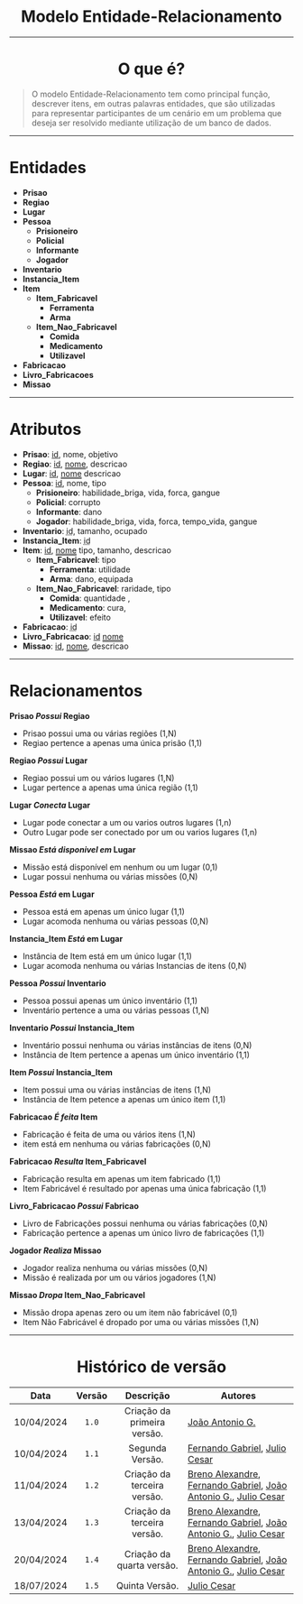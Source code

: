 <center>

# Modelo Entidade-Relacionamento

</center>

---

<center>

# O que é?

</center>

> O modelo Entidade-Relacionamento tem como principal função, descrever itens, em outras palavras entidades, que são utilizadas para representar participantes de um cenário em um problema que deseja ser resolvido mediante utilização de um banco de dados.

---

# Entidades

- **Prisao**
- **Regiao**
- **Lugar**
- **Pessoa**
  - **Prisioneiro**
  - **Policial**
  - **Informante**
  - **Jogador**
- **Inventario**
- **Instancia_Item**
- **Item**
  - **Item_Fabricavel**
    - **Ferramenta**
    - **Arma**
  - **Item_Nao_Fabricavel**
    - **Comida**
    - **Medicamento**
    - **Utilizavel**
- **Fabricacao**
- **Livro_Fabricacoes**
- **Missao**

---



# Atributos

- **Prisao**: <ins>id</ins>, nome, objetivo
- **Regiao**: <ins>id</ins>, <span style="text-decoration: underline; text-decoration-style: double;">nome</span>, descricao
- **Lugar**: <ins>id</ins>,  <span style="text-decoration: underline; text-decoration-style: double;">nome</span> descricao
- **Pessoa**: <ins>id</ins>, nome, tipo
  - **Prisioneiro**: habilidade_briga, vida, forca, gangue
  - **Policial**:  corrupto
  - **Informante**: dano
  - **Jogador**: habilidade_briga, vida, forca, tempo_vida, gangue
- **Inventario**: <span style="text-decoration: underline; text-decoration-style: dotted;">id</span>, tamanho, ocupado
- **Instancia_Item**: <span style="text-decoration: underline; text-decoration-style: dotted;">id</span>
- **Item**: <ins>id</ins>, <span style="text-decoration: underline; text-decoration-style: double;">nome</span> tipo, tamanho, descricao
  - **Item_Fabricavel**: tipo
    - **Ferramenta**: utilidade
    - **Arma**: dano, equipada
  - **Item_Nao_Fabricavel**: raridade, tipo
    - **Comida**: quantidade , 
    - **Medicamento**: cura, 
    - **Utilizavel**: efeito
- **Fabricacao**: <span style="text-decoration: underline; text-decoration-style: dotted;">id</span>
- **Livro_Fabricacao**: <ins>id</ins> <span style="text-decoration: underline; text-decoration-style: double;">nome</span>
- **Missao**: <ins>id</ins>, <span style="text-decoration: underline; text-decoration-style: double;">nome</span>, descricao

---

# Relacionamentos

**Prisao _Possui_ Regiao**

- Prisao possui uma ou várias regiões (1,N)
- Regiao pertence a apenas uma única prisão (1,1)

**Regiao _Possui_ Lugar**

- Regiao possui um ou vários lugares (1,N)
- Lugar pertence a apenas uma única região (1,1)

**Lugar _Conecta_ Lugar**

- Lugar pode conectar a um ou varios outros lugares (1,n)
- Outro Lugar pode ser conectado por um ou varios lugares (1,n)

**Missao _Está disponivel em_ Lugar**

- Missão está disponível em nenhum ou um lugar (0,1)
- Lugar possui nenhuma ou várias missões (0,N)

**Pessoa _Está_ em Lugar**

- Pessoa está em apenas um único lugar (1,1)
- Lugar acomoda nenhuma ou várias pessoas (0,N)

**Instancia_Item _Está_ em Lugar**

- Instância de Item está em um único lugar (1,1)
- Lugar acomoda nenhuma ou várias Instancias de itens (0,N)

**Pessoa _Possui_ Inventario**

- Pessoa possui apenas um único inventário (1,1)
- Inventário pertence a uma ou várias pessoas (1,N)

**Inventario _Possui_ Instancia_Item**

- Inventário possui nenhuma ou várias instâncias de itens (0,N)
- Instância de Item pertence a apenas um único inventário (1,1)

**Item _Possui_ Instancia_Item**

- Item possui uma ou várias instâncias de itens (1,N)
- Instância de Item petence a apenas um único item (1,1)

**Fabricacao _É feita_ Item**

- Fabricação é feita de uma ou vários  itens (1,N)
- item está em nenhuma ou várias fabricações (0,N)

**Fabricacao _Resulta_ Item_Fabricavel**

- Fabricação resulta em apenas um item fabricado (1,1)
- Item Fabricável é resultado por apenas uma única fabricação (1,1)

**Livro_Fabricacao _Possui_ Fabricao**

- Livro de Fabricações possui nenhuma ou várias fabricações (0,N)
- Fabricação pertence a apenas um único livro de fabricações (1,1)

**Jogador _Realiza_ Missao**

- Jogador realiza nenhuma ou várias missões (0,N)
- Missão é realizada por um ou vários jogadores (1,N)

**Missao _Dropa_ Item_Nao_Fabricavel**

- Missão dropa apenas zero ou um item não fabricável (0,1)
- Item Não Fabricável é dropado por uma ou várias missões (1,N)

---
<center>

# Histórico de versão

</center>

<div style="margin: 0 auto; width: fit-content;">

|    Data    | Versão |          Descrição          | Autores                                                                                                                                                                                                 |
|:----------:|:------:|:---------------------------:|---------------------------------------------------------------------------------------------------------------------------------------------------------------------------------------------------------|
| 10/04/2024 | `1.0`  | Criação da primeira versão. | [João Antonio G.](https://github.com/joaoseisei)                                                                                                                                                        |
| 10/04/2024 | `1.1`  |       Segunda Versão.       | [Fernando Gabriel](https://github.com/show-dawn), [Julio Cesar](https://github.com/julio1099)                                                                                                           |
| 11/04/2024 | `1.2`  | Criação da terceira versão. | [Breno Alexandre](https://github.com/brenoalexandre0), [Fernando Gabriel](https://github.com/show-dawn), [João Antonio G.](https://github.com/joaoseisei),  [Julio Cesar](https://github.com/julio1099) |
| 13/04/2024 | `1.3`  | Criação da terceira versão. | [Breno Alexandre](https://github.com/brenoalexandre0), [Fernando Gabriel](https://github.com/show-dawn), [João Antonio G.](https://github.com/joaoseisei),  [Julio Cesar](https://github.com/julio1099) |
| 20/04/2024 | `1.4`  |  Criação da quarta versão.  | [Breno Alexandre](https://github.com/brenoalexandre0), [Fernando Gabriel](https://github.com/show-dawn), [João Antonio G.](https://github.com/joaoseisei),  [Julio Cesar](https://github.com/julio1099) |
| 18/07/2024 | `1.5`  |       Quinta Versão.        | [Julio Cesar](https://github.com/julio1099)                                                                                                                                                             |

</div>